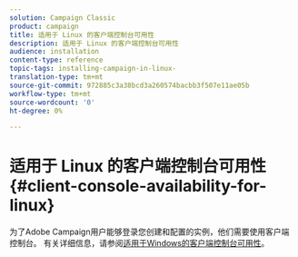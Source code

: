 ```yaml
---
solution: Campaign Classic
product: campaign
title: 适用于 Linux 的客户端控制台可用性
description: 适用于 Linux 的客户端控制台可用性
audience: installation
content-type: reference
topic-tags: installing-campaign-in-linux-
translation-type: tm+mt
source-git-commit: 972885c3a38bcd3a260574bacbb3f507e11ae05b
workflow-type: tm+mt
source-wordcount: '0'
ht-degree: 0%

---
```



# 适用于 Linux 的客户端控制台可用性{#client-console-availability-for-linux}

为了Adobe Campaign用户能够登录您创建和配置的实例，他们需要使用客户端控制台。 有关详细信息，请参阅[适用于Windows的客户端控制台可用性](../../installation/using/client-console-availability-for-windows.md)。
